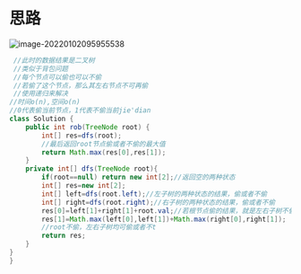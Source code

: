 # 思路

![image-20220102095955538](C:\Users\28635\AppData\Roaming\Typora\typora-user-images\image-20220102095955538.png)

```java
 //此时的数据结果是二叉树
 //类似于背包问题
 //每个节点可以偷也可以不偷
 //若偷了这个节点，那么其左右节点不可再偷
 //使用递归来解决
//时间o(n),空间o(n)
//0代表偷当前节点，1代表不偷当前jie'dian
class Solution {
    public int rob(TreeNode root) {
        int[] res=dfs(root);
        //最后返回root节点偷或者不偷的最大值
        return Math.max(res[0],res[1]);
    }
    private int[] dfs(TreeNode root){
        if(root==null) return new int[2];//返回空的两种状态
        int[] res=new int[2];
        int[] left=dfs(root.left);//左子树的两种状态的结果，偷或者不偷
        int[] right=dfs(root.right);//右子树的两种状态的结果，偷或者不偷
        res[0]=left[1]+right[1]+root.val;//若根节点偷的结果，就是左右子树不偷
        res[1]=Math.max(left[0],left[1])+Math.max(right[0],right[1]);
        //root不偷，左右子树均可偷或者不t
        return res;
    }
}
}
```

